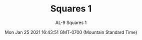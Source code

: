 ---
category: "wall_covering"
date: "Mon Jan 25 2021 16:43:51 GMT-0700 (Mountain Standard Time)"
description: "null"
designer: "The ArtLifting Collection"
href: "https://www.areaenvironments.com/the-artlifting-collection"
image_primary: "./img/AL+Squares+Art+WEB.jpg"
image_secondary: "./img/AL+Squares+Interior+WEB.jpg"
image_thumb: "./img/Artlifting.png"
manufacturer: "Area Environments"
slug: "/manufacturers/area_environments/wall_covering/squares_1"
subtitle: "AL-9 Squares 1"
tags:
  - "area_environments"
  - "wall_covering"
title: "Squares 1"
---